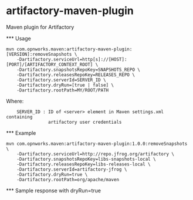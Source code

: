 artifactory-maven-plugin
========================

Maven plugin for Artifactory

*** Usage

~~~~~~~~~~~~~~~~~~~
mvn com.opnworks.maven:artifactory-maven-plugin:[VERSION]:removeSnapshots \
	-Dartifactory.serviceUrl=http[s]://[HOST]:[PORT]/[ARTIFACTORY_CONTEXT_ROOT] \
	-Dartifactory.snapshotsRepoKey=SNAPSHOTS_REPO \
	-Dartifactory.releasesRepoKey=RELEASES_REPO \
	-Dartifactory.serverId=SERVER_ID \
	-Dartifactory.dryRun=[true | false] \
	-Dartifactory.rootPath=MY/ROOT/PATH
~~~~~~~~~~~~~~~~~~~
	
Where:
~~~~~~~~~~~~~~~~~~~
	SERVER_ID : ID of <server> element in Maven settings.xml containing
				artifactory user credentials 
~~~~~~~~~~~~~~~~~~~

*** Example

~~~~~~~~~~~~~~~~~~~
mvn com.opnworks.maven:artifactory-maven-plugin:1.0.0:removeSnapshots \ 
	-Dartifactory.serviceUrl=http://repo.jfrog.org/artifactory \
	-Dartifactory.snapshotsRepoKey=libs-snapshots-local \
	-Dartifactory.releasesRepoKey=libs-releases-local \
	-Dartifactory.serverId=artifactory-jfrog \
	-Dartifactory.dryRun=true \
	-Dartifactory.rootPath=org/apache/maven
~~~~~~~~~~~~~~~~~~~

*** Sample response with dryRun=true

